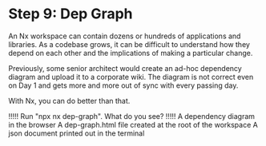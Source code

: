# Step 9: Dep Graph

An Nx workspace can contain dozens or hundreds of applications and libraries. As a codebase grows, it can be difficult to understand how they depend on each other and the implications of making a particular change.

Previously, some senior architect would create an ad-hoc dependency diagram and upload it to a corporate wiki. The diagram is not correct even on Day 1 and gets more and more out of sync with every passing day.

With Nx, you can do better than that.

!!!!!
Run "npx nx dep-graph". What do you see?
!!!!!
A dependency diagram in the browser
A dep-graph.html file created at the root of the workspace
A json document printed out in the terminal
